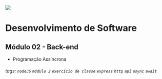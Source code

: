 ![](https://i.imgur.com/xG74tOh.png)

# Desenvolvimento de Software

## Módulo 02 - Back-end

- Programação Assíncrona

###### tags: `nodeJS` `módulo 2` `exercício de classe` `express` `http` `api` `async` `await`
